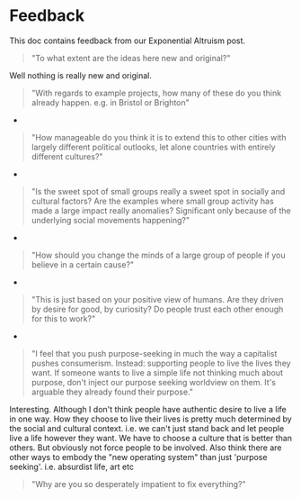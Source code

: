 # Feedback

This doc contains feedback from our Exponential Altruism post.


> "To what extent are the ideas here new and original?"

Well nothing is really new and original.


> "With regards to example projects, how many of these do you think already happen. e.g. in Bristol or Brighton"

-

> "How manageable do you think it is to extend this to other cities with largely different political outlooks, let alone countries with entirely different cultures?"

-

> "Is the sweet spot of small groups really a sweet spot in socially and cultural factors? Are the examples where small group activity has made a large impact really anomalies? Significant only because of the underlying social movements happening?"

-

> "How should you change the minds of a large group of people if you believe in a certain cause?"

-

> "This is just based on your positive view of humans. Are they driven by desire for good, by curiosity? Do people trust each other enough for this to work?"

-

> "I feel that you push purpose-seeking in much the way a capitalist pushes consumerism. Instead: supporting people to live the lives they want. If someone wants to live a simple life not thinking much about purpose, don't inject our purpose seeking worldview on them. It's arguable they already found their purpose."

Interesting. Although I don't think people have authentic desire to live a life in one way. How they choose to live their lives is pretty much determined by the social and cultural context. i.e. we can't just stand back and let people live a life however they want. We have to choose a culture that is better than others. But obviously not force people to be involved. Also think there are other ways to embody the "new operating system" than just 'purpose seeking'. i.e. absurdist life, art etc

> "Why are you so desperately impatient to fix everything?"

